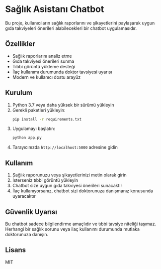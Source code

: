 # Sağlık Asistanı Chatbot

Bu proje, kullanıcıların sağlık raporlarını ve şikayetlerini paylaşarak uygun gıda takviyeleri önerileri alabilecekleri bir chatbot uygulamasıdır.

## Özellikler

- Sağlık raporlarını analiz etme
- Gıda takviyesi önerileri sunma
- Tıbbi görüntü yükleme desteği
- İlaç kullanımı durumunda doktor tavsiyesi uyarısı
- Modern ve kullanıcı dostu arayüz

## Kurulum

1. Python 3.7 veya daha yüksek bir sürümü yükleyin
2. Gerekli paketleri yükleyin:
   ```bash
   pip install -r requirements.txt
   ```
3. Uygulamayı başlatın:
   ```bash
   python app.py
   ```
4. Tarayıcınızda `http://localhost:5000` adresine gidin

## Kullanım

1. Sağlık raporunuzu veya şikayetlerinizi metin olarak girin
2. İsterseniz tıbbi görüntü yükleyin
3. Chatbot size uygun gıda takviyesi önerileri sunacaktır
4. İlaç kullanıyorsanız, chatbot sizi doktorunuza danışmanız konusunda uyaracaktır

## Güvenlik Uyarısı

Bu chatbot sadece bilgilendirme amaçlıdır ve tıbbi tavsiye niteliği taşımaz. Herhangi bir sağlık sorunu veya ilaç kullanımı durumunda mutlaka doktorunuza danışın.

## Lisans

MIT 